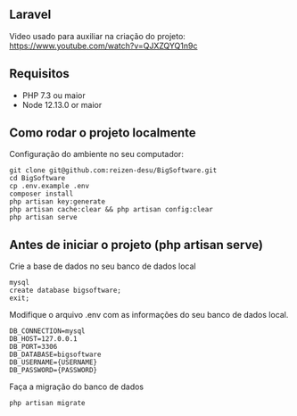 ## Laravel

Video usado para auxiliar na criação do projeto: https://www.youtube.com/watch?v=QJXZQYQ1n9c

## Requisitos

-   PHP 7.3 ou maior
-   Node 12.13.0 or maior

## Como rodar o projeto localmente

Configuração do ambiente no seu computador:

```
git clone git@github.com:reizen-desu/BigSoftware.git
cd BigSoftware
cp .env.example .env
composer install
php artisan key:generate
php artisan cache:clear && php artisan config:clear
php artisan serve
```

## Antes de iniciar o projeto (php artisan serve)

Crie a base de dados no seu banco de dados local

```
mysql
create database bigsoftware;
exit;
```

Modifique o arquivo .env com as informações do seu banco de dados local.

```
DB_CONNECTION=mysql
DB_HOST=127.0.0.1
DB_PORT=3306
DB_DATABASE=bigsoftware
DB_USERNAME={USERNAME}
DB_PASSWORD={PASSWORD}
```

Faça a migração do banco de dados

```
php artisan migrate
```

